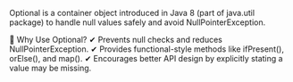 Optional<T> is a container object introduced in Java 8 (part of java.util package) to handle null values safely and avoid NullPointerException.

🔹 Why Use Optional?
✔ Prevents null checks and reduces NullPointerException.
✔ Provides functional-style methods like ifPresent(), orElse(), and map().
✔ Encourages better API design by explicitly stating a value may be missing.